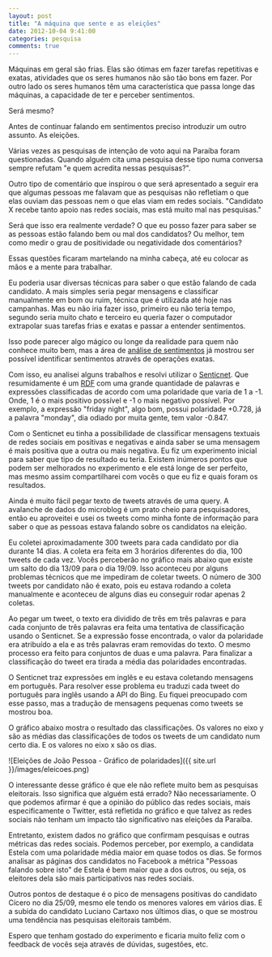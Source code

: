 ```yaml
---
layout: post
title: "A máquina que sente e as eleições"
date: 2012-10-04 9:41:00
categories: pesquisa
comments: true
---
```


Máquinas em geral são frias. Elas são ótimas em fazer tarefas repetitivas e exatas, atividades que os seres humanos não são tão bons em fazer. Por outro lado os seres humanos têm uma característica que passa longe das máquinas, a capacidade de ter e perceber sentimentos.

Será mesmo?

Antes de continuar falando em sentimentos preciso introduzir um outro assunto. As eleições.

Várias vezes as pesquisas de intenção de voto aqui na Paraíba foram questionadas. Quando alguém cita uma pesquisa desse tipo numa conversa sempre refutam "e quem acredita nessas pesquisas?".

Outro tipo de comentário que inspirou o que será apresentado a seguir era que algumas pessoas me falavam que as pesquisas não refletiam o que elas ouviam das pessoas nem o que elas viam em redes sociais. "Candidato X recebe tanto apoio nas redes sociais, mas está muito mal nas pesquisas."

Será que isso era realmente verdade? O que eu posso fazer para saber se as pessoas estão falando bem ou mal dos candidatos? Ou melhor, tem como medir o grau de positividade ou negatividade dos comentários?

Essas questões ficaram martelando na minha cabeça, até eu colocar as mãos e a mente para trabalhar.

Eu poderia usar diversas técnicas para saber o que estão falando de cada candidato. A mais simples seria pegar mensagens e classificar manualmente em bom ou ruim, técnica que é utilizada até hoje nas campanhas. Mas eu não iria fazer isso, primeiro eu não teria tempo, segundo seria muito chato e terceiro eu queria fazer o computador extrapolar suas tarefas frias e exatas e passar a entender sentimentos.

Isso pode parecer algo mágico ou longe da realidade para quem não conhece muito bem, mas a área de <a href="http://en.wikipedia.org/wiki/Sentiment_analysis" target="_blank">análise de sentimentos</a> já mostrou ser possível identificar sentimentos através de operações exatas.

Com isso, eu analisei alguns trabalhos e resolvi utilizar o <a href="http://sentic.net/" target="_blank">Senticnet</a>. Que resumidamente é um <a href="http://en.wikipedia.org/wiki/Resource_Description_Framework" target="_blank">RDF</a> com uma grande quantidade de palavras e expressões classificadas de acordo com uma polaridade que varia de 1 a -1. Onde, 1 é o mais positivo possível e -1 o mais negativo possível. Por exemplo, a expressão "friday night", algo bom, possui polaridade +0.728, já a palavra "monday", dia odiado por muita gente, tem valor -0.847.

Com o Senticnet eu tinha a possibilidade de classificar mensagens textuais de redes sociais em positivas e negativas e ainda saber se uma mensagem é mais positiva que a outra ou mais negativa. Eu fiz um experimento inicial para saber que tipo de resultado eu teria. Existem inúmeros pontos que podem ser melhorados no experimento e ele está longe de ser perfeito, mas mesmo assim compartilharei com vocês o que eu fiz e quais foram os resultados.

Ainda é muito fácil pegar texto de tweets através de uma query. A avalanche de dados do microblog é um prato cheio para pesquisadores, então eu aproveitei e usei os tweets como minha fonte de informação para saber o que as pessoas estava falando sobre os candidatos na eleição.

Eu coletei aproximadamente 300 tweets para cada candidato por dia durante 14 dias. A coleta era feita em 3 horários diferentes do dia, 100 tweets de cada vez. Vocês perceberão no gráfico mais abaixo que existe um salto do dia 13/09 para o dia 19/09. Isso aconteceu por alguns problemas técnicos que me impediram de coletar tweets. O número de 300 tweets por candidato não é exato, pois eu estava rodando a coleta manualmente e aconteceu de alguns dias eu conseguir rodar apenas 2 coletas.

Ao pegar um tweet, o texto era dividido de três em três palavras e para cada conjunto de três palavras era feita uma tentativa de classificação usando o Senticnet. Se a expressão fosse encontrada, o valor da polaridade era atribuído a ela e as três palavras eram removidas do texto. O mesmo processo era feito para conjuntos de duas e uma palavra. Para finalizar a classificação do tweet era tirada a média das polaridades encontradas.

O Senticnet traz expressões em inglês e eu estava coletando mensagens em português. Para resolver esse problema eu traduzi cada tweet do português para inglês usando a API do Bing. Eu fiquei preocupado com esse passo, mas a tradução de mensagens pequenas como tweets se mostrou boa.

O gráfico abaixo mostra o resultado das classificações. Os valores no eixo y são as médias das classificações de todos os tweets de um candidato num certo dia. E os valores no eixo x são os dias.

![Eleições de João Pessoa - Gráfico de polaridades]({{ site.url }}/images/eleicoes.png)

O interessante desse gráfico é que ele não reflete muito bem as pesquisas eleitorais. Isso significa que alguém está errado? Não necessariamente. O que podemos afirmar é que a opinião do público das redes sociais, mais especificamente o Twitter, está refletida no gráfico e que talvez as redes sociais não tenham um impacto tão significativo nas eleições da Paraíba.

Entretanto, existem dados no gráfico que confirmam pesquisas e outras métricas das redes sociais. Podemos perceber, por exemplo, a candidata Estela com uma polaridade média maior em quase todos os dias. Se formos analisar as páginas dos candidatos no Facebook a métrica "Pessoas falando sobre isto" de Estela é bem maior que a dos outros, ou seja, os eleitores dela são mais participativos nas redes sociais.

Outros pontos de destaque é o pico de mensagens positivas do candidato Cícero no dia 25/09, mesmo ele tendo os menores valores em vários dias. E a subida do candidato Luciano Cartaxo nos últimos dias, o que se mostrou uma tendência nas pesquisas eleitorais também.

Espero que tenham gostado do experimento e ficaria muito feliz com o feedback de vocês seja através de dúvidas, sugestões, etc.
